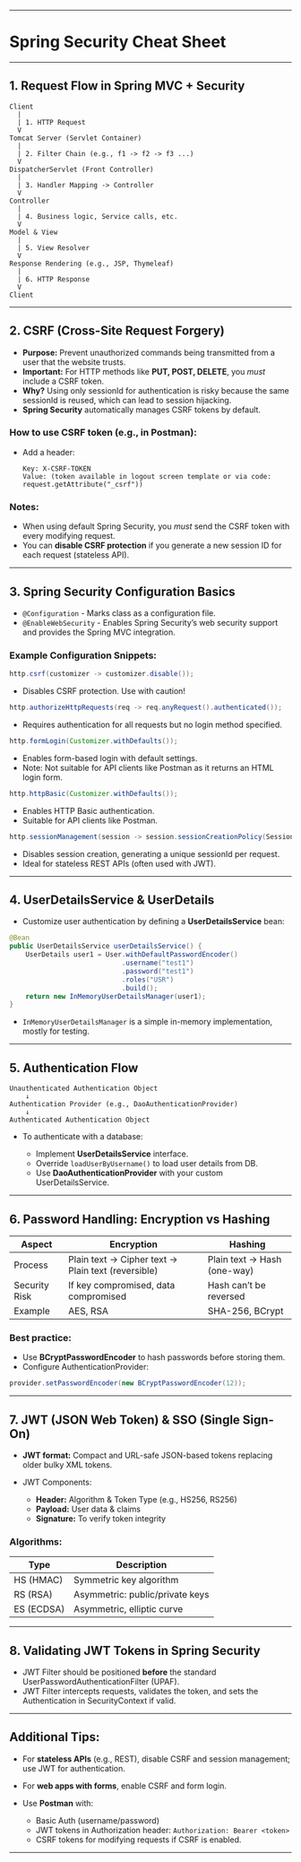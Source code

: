 
---

# Spring Security Cheat Sheet

---

## 1. Request Flow in Spring MVC + Security
```
Client
  |
  | 1. HTTP Request
  V
Tomcat Server (Servlet Container)
  |
  | 2. Filter Chain (e.g., f1 -> f2 -> f3 ...)
  V
DispatcherServlet (Front Controller)
  |
  | 3. Handler Mapping -> Controller
  V
Controller
  |
  | 4. Business logic, Service calls, etc.
  V
Model & View
  |
  | 5. View Resolver
  V
Response Rendering (e.g., JSP, Thymeleaf)
  |
  | 6. HTTP Response
  V
Client
```

---

## 2. CSRF (Cross-Site Request Forgery)

* **Purpose:** Prevent unauthorized commands being transmitted from a user that the website trusts.
* **Important:** For HTTP methods like **PUT, POST, DELETE**, you *must* include a CSRF token.
* **Why?** Using only sessionId for authentication is risky because the same sessionId is reused, which can lead to session hijacking.
* **Spring Security** automatically manages CSRF tokens by default.

### How to use CSRF token (e.g., in Postman):

* Add a header:

  ```
  Key: X-CSRF-TOKEN
  Value: (token available in logout screen template or via code: request.getAttribute("_csrf"))
  ```

### Notes:

* When using default Spring Security, you *must* send the CSRF token with every modifying request.
* You can **disable CSRF protection** if you generate a new session ID for each request (stateless API).

---

## 3. Spring Security Configuration Basics

* `@Configuration` - Marks class as a configuration file.
* `@EnableWebSecurity` - Enables Spring Security’s web security support and provides the Spring MVC integration.

### Example Configuration Snippets:

```java
http.csrf(customizer -> customizer.disable());
```

* Disables CSRF protection. Use with caution!

```java
http.authorizeHttpRequests(req -> req.anyRequest().authenticated());
```

* Requires authentication for all requests but no login method specified.

```java
http.formLogin(Customizer.withDefaults());
```

* Enables form-based login with default settings.
* Note: Not suitable for API clients like Postman as it returns an HTML login form.

```java
http.httpBasic(Customizer.withDefaults());
```

* Enables HTTP Basic authentication.
* Suitable for API clients like Postman.

```java
http.sessionManagement(session -> session.sessionCreationPolicy(SessionCreationPolicy.STATELESS));
```

* Disables session creation, generating a unique sessionId per request.
* Ideal for stateless REST APIs (often used with JWT).

---

## 4. UserDetailsService & UserDetails

* Customize user authentication by defining a **UserDetailsService** bean:

```java
@Bean
public UserDetailsService userDetailsService() {
    UserDetails user1 = User.withDefaultPasswordEncoder()
                            .username("test1")
                            .password("test1")
                            .roles("USR")
                            .build();
    return new InMemoryUserDetailsManager(user1);
}
```

* `InMemoryUserDetailsManager` is a simple in-memory implementation, mostly for testing.

---

## 5. Authentication Flow

```
Unauthenticated Authentication Object
    ↓
Authentication Provider (e.g., DaoAuthenticationProvider)
    ↓
Authenticated Authentication Object
```

* To authenticate with a database:

  * Implement **UserDetailsService** interface.
  * Override `loadUserByUsername()` to load user details from DB.
  * Use **DaoAuthenticationProvider** with your custom UserDetailsService.

---

## 6. Password Handling: Encryption vs Hashing

| Aspect        | Encryption                                         | Hashing                     |
| ------------- | -------------------------------------------------- | --------------------------- |
| Process       | Plain text → Cipher text → Plain text (reversible) | Plain text → Hash (one-way) |
| Security Risk | If key compromised, data compromised               | Hash can’t be reversed      |
| Example       | AES, RSA                                           | SHA-256, BCrypt             |

### Best practice:

* Use **BCryptPasswordEncoder** to hash passwords before storing them.
* Configure AuthenticationProvider:

```java
provider.setPasswordEncoder(new BCryptPasswordEncoder(12));
```

---

## 7. JWT (JSON Web Token) & SSO (Single Sign-On)

* **JWT format:** Compact and URL-safe JSON-based tokens replacing older bulky XML tokens.
* JWT Components:

  * **Header:** Algorithm & Token Type (e.g., HS256, RS256)
  * **Payload:** User data & claims
  * **Signature:** To verify token integrity

### Algorithms:

| Type       | Description                     |
| ---------- | ------------------------------- |
| HS (HMAC)  | Symmetric key algorithm         |
| RS (RSA)   | Asymmetric: public/private keys |
| ES (ECDSA) | Asymmetric, elliptic curve      |

---

## 8. Validating JWT Tokens in Spring Security

* JWT Filter should be positioned **before** the standard UserPasswordAuthenticationFilter (UPAF).
* JWT Filter intercepts requests, validates the token, and sets the Authentication in SecurityContext if valid.

---

## Additional Tips:

* For **stateless APIs** (e.g., REST), disable CSRF and session management; use JWT for authentication.
* For **web apps with forms**, enable CSRF and form login.
* Use **Postman** with:

  * Basic Auth (username/password)
  * JWT tokens in Authorization header: `Authorization: Bearer <token>`
  * CSRF tokens for modifying requests if CSRF is enabled.

---

